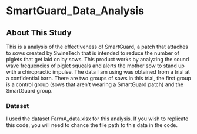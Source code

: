 # SmartGuard_Data_Analysis
## About This Study
This is a analysis of the effectiveness of SmartGuard, a patch that attaches to sows created by SwineTech that is intended to reduce the number of piglets that get laid on by sows. This product works by analyzing the sound wave frequencies of piglet squeals and alerts the mother sow to stand up with a chiropractic impulse. The data I am using was obtained from a trial at a confidential barn. There are two groups of sows in this trial, the first group is a control group (sows that aren't wearing a SmartGuard patch) and the SmartGuard group.  

### Dataset  
I used the dataset FarmA_data.xlsx for this analysis. If you wish to replicate this code, you will need to chance the file path to this data in the code.
